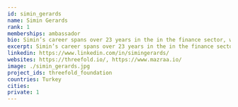 ```yaml
---
id: simin_gerards
name: Simin Gerards
rank: 1
memberships: ambassador
bio: Simin’s career spans over 23 years in the in the finance sector, working closely with institutional investors in Turkey and globally, specializing on the capital markets business, trading and exchanges. She has taken place in several primary and secondary offerings and placements, organized roadshows and investor conferences and events, and have built, led and supervised sales and research teams at executive positions during her career. Most recently, she has been the CEO of Erste Securities in İstanbul. She is inspired by form and harmony, and finds great outlet in sculpting and designing metal artifacts. For me, the internet is a platform of freedom that facilitates global citizenship, a new stateless economy, possibility of connecting and sharing of all human knowledge and equal opportunities for education. Living in an emerging geography all my life, I experience the significance of this digital freedom every single day, yet I also clearly observe that, its inherent value can only truly prevail through a democratic and borderless distribution of internet access. I believe, Threefold’s technology is the latest and much needed link in this digital evolution, presenting a key to unlocking the potential of a neutral, diverse, fair, internet access for individuals and for creating innovative and smart solutions for its business partners globally. That is why I am a proud supporter of Threefold on this meaningful initiative of bringing about positive change to people’s lives via frontier technology and firmly believe in our ability to do so.
excerpt: Simin’s career spans over 23 years in the in the finance sector.
linkedin: https://www.linkedin.com/in/simingerards/
websites: https://threefold.io/, https://www.mazraa.io/
image: ./simin_gerards.jpg
project_ids: threefold_foundation
countries: Turkey
cities: 
private: 1
---
```

